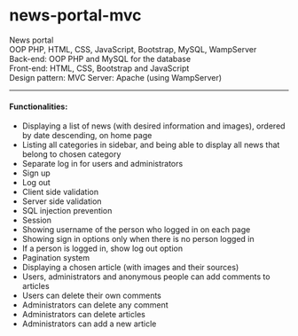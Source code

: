 # news-portal-mvc
News portal\
OOP PHP, HTML, CSS, JavaScript, Bootstrap, MySQL, WampServer\
Back-end: OOP PHP and MySQL for the database\
Front-end: HTML, CSS, Bootstrap and JavaScript\
Design pattern: MVC
Server: Apache (using WampServer)
***
#### Functionalities:
* Displaying a list of news (with desired information and images), ordered by date descending, on home page
* Listing all categories in sidebar, and being able to display all news that belong to chosen category
* Separate log in for users and administrators
* Sign up
* Log out
* Client side validation
* Server side validation
* SQL injection prevention
* Session
* Showing username of the person who logged in on each page
* Showing sign in options only when there is no person logged in
* If a person is logged in, show log out option
* Pagination system
* Displaying a chosen article (with images and their sources)
* Users, administrators and anonymous people can add comments to articles
* Users can delete their own comments
* Administrators can delete any comment
* Administrators can delete articles
* Administrators can add a new article
